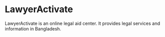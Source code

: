 # LawyerActivate
LawyerActivate is an online legal aid center. It provides legal services and information in Bangladesh. 

